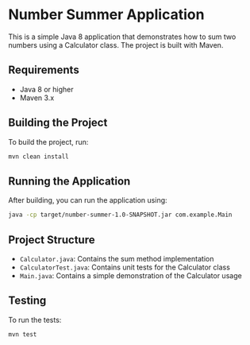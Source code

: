 # Number Summer Application

This is a simple Java 8 application that demonstrates how to sum two numbers using a Calculator class. The project is built with Maven.

## Requirements

- Java 8 or higher
- Maven 3.x

## Building the Project

To build the project, run:

```bash
mvn clean install
```

## Running the Application

After building, you can run the application using:

```bash
java -cp target/number-summer-1.0-SNAPSHOT.jar com.example.Main
```

## Project Structure

- `Calculator.java`: Contains the sum method implementation
- `CalculatorTest.java`: Contains unit tests for the Calculator class
- `Main.java`: Contains a simple demonstration of the Calculator usage

## Testing

To run the tests:

```bash
mvn test
```